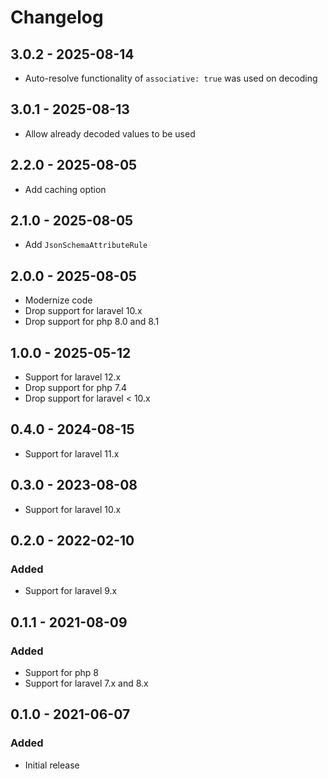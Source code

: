 # Changelog

## 3.0.2 - 2025-08-14
- Auto-resolve functionality of `associative: true` was used on decoding

## 3.0.1 - 2025-08-13
- Allow already decoded values to be used

## 2.2.0 - 2025-08-05
- Add caching option

## 2.1.0 - 2025-08-05
- Add `JsonSchemaAttributeRule`

## 2.0.0 - 2025-08-05
- Modernize code
- Drop support for laravel 10.x
- Drop support for php 8.0 and 8.1

## 1.0.0 - 2025-05-12
- Support for laravel 12.x
- Drop support for php 7.4
- Drop support for laravel < 10.x

## 0.4.0 - 2024-08-15
- Support for laravel 11.x

## 0.3.0 - 2023-08-08
- Support for laravel 10.x

## 0.2.0 - 2022-02-10

### Added
- Support for laravel 9.x

## 0.1.1 - 2021-08-09

### Added
- Support for php 8
- Support for laravel 7.x and 8.x

## 0.1.0 - 2021-06-07

### Added
- Initial release

